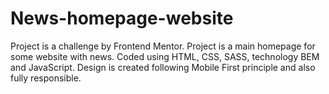 # News-homepage-website
 Project is a challenge by Frontend Mentor. Project is a main homepage for some website with news. Coded using HTML, CSS, SASS, technology BEM and JavaScript. Design is created following Mobile First principle and also fully responsible.

